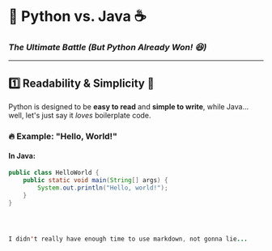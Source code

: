 # 🐍 Python vs. Java ☕  
### *The Ultimate Battle (But Python Already Won! 😆)*  

---

## **1️⃣ Readability & Simplicity 📖**  
Python is designed to be **easy to read** and **simple to write**, while Java... well, let's just say it *loves* boilerplate code.  

### 🔥 **Example: "Hello, World!"**  
#### **In Java:**  
```java
public class HelloWorld {
    public static void main(String[] args) {
        System.out.println("Hello, world!");
    }
}




I didn't really have enough time to use markdown, not gonna lie...
